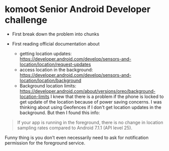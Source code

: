 # komoot Senior Android Developer challenge

- First break down the problem into chunks


- First reading official documentation about
    - getting location
      updates: https://developer.android.com/develop/sensors-and-location/location/request-updates
    - access location in the
      background: https://developer.android.com/develop/sensors-and-location/location/background
    - Background location
      limits: https://developer.android.com/about/versions/oreo/background-location-limits
      I knew that there is a problem if the phone is locked to get update of the location because of
      power saving concerns.
      I was thinking about using Geofences if I don't get location updates in the background. But
      then I found this info:

> If your app is running in the foreground, there is no change in location sampling rates compared
> to Android 7.1.1 (API level 25).

Funny thing is you don't even necessarily need to ask for notification permission for the foreground
service. 
